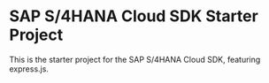 # SAP S/4HANA Cloud SDK Starter Project

This is the starter project for the SAP S/4HANA Cloud SDK, featuring express.js.
